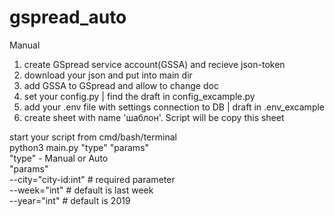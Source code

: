 # gspread_auto
Manual
1. create GSpread service account(GSSA) and recieve json-token
2. download your json and put into main dir
3. add GSSA to GSpread and allow to change doc
4. set your config.py | find the draft in config_excample.py
5. add your .env file with settings connection to DB | draft in .env_excample
6. create sheet with name 'шаблон'. Script will be copy this sheet

start your script from cmd/bash/terminal<br>
python3 main.py "type" "params"<br>
  "type" - Manual or Auto<br>
  "params"<br>
    --city="city-id:int"  # required parameter<br>
    --week="int"     # default is last week<br>
    --year="int"     # default is 2019<br>
